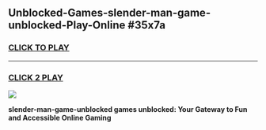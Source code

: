 
## Unblocked-Games-slender-man-game-unblocked-Play-Online #35x7a
<h3>
<a href="https://news.freeplayer.one?title=slender-man-game-unblocked&ref=3">CLICK TO PLAY</a></h3>
<hr>

<h3>
<a href="https://news.freeplayer.one?title=slender-man-game-unblocked&ref=3">CLICK 2 PLAY</a>
  
</h3>

<a href="https://news.freeplayer.one?title=slender-man-game-unblocked&ref=3"><img src="https://clearcache.store/games.png"></a>


**slender-man-game-unblocked games unblocked: Your Gateway to Fun and Accessible Online Gaming**
